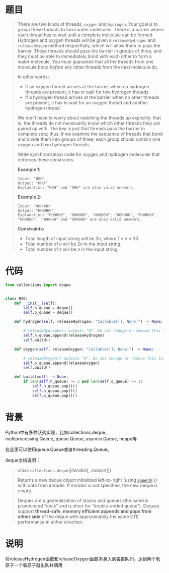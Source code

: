 # 题目

> There are two kinds of threads, `oxygen` and `hydrogen`. Your goal is to group these threads to form water molecules. There is a barrier where each thread has to wait until a complete molecule can be formed. Hydrogen and oxygen threads will be given a `releaseHydrogen` and `releaseOxygen` method respectfully, which will allow them to pass the barrier. These threads should pass the barrier in groups of three, and they must be able to immediately bond with each other to form a water molecule. You must guarantee that all the threads from one molecule bond *before* any other threads from the next molecule do.
>
> In other words:
>
> - If an oxygen thread arrives at the barrier when no hydrogen threads are present, it has to wait for two hydrogen threads.
> - If a hydrogen thread arrives at the barrier when no other threads are present, it has to wait for an oxygen thread and another hydrogen thread.
>
> We don’t have to worry about matching the threads up explicitly; that is, the threads do not necessarily know which other threads they are paired up with. The key is just that threads pass the barrier in complete sets; thus, if we examine the sequence of threads that bond and divide them into groups of three, each group should contain one oxygen and two hydrogen threads.
>
> Write synchronization code for oxygen and hydrogen molecules that enforces these constraints.
>
>  
>
> **Example 1:**
>
> ```
> Input: "HOH"
> Output: "HHO"
> Explanation: "HOH" and "OHH" are also valid answers.
> ```
>
> **Example 2:**
>
> ```
> Input: "OOHHHH"
> Output: "HHOHHO"
> Explanation: "HOHHHO", "OHHHHO", "HHOHOH", "HOHHOH", "OHHHOH", "HHOOHH", "HOHOHH" and "OHHOHH" are also valid answers.
> ```
>
>  
>
> **Constraints:**
>
> - Total length of input string will be 3*n*, where 1 ≤ *n* ≤ 30.
> - Total number of `H` will be 2*n* in the input string.
> - Total number of `O` will be *n* in the input string.



# 代码

```python
from collections import deque


class H2O:
    def __init__(self):
        self.h_queue = deque()
        self.o_queue = deque()

    def hydrogen(self, releaseHydrogen: "Callable[[], None]") -> None:

        # releaseHydrogen() outputs "H". Do not change or remove this line.
        self.h_queue.append(releaseHydrogen)
        self.build()

    def oxygen(self, releaseOxygen: "Callable[[], None]") -> None:

        # releaseOxygen() outputs "O". Do not change or remove this line.
        self.o_queue.append(releaseOxygen)
        self.build()

    def build(self) -> None:
        if len(self.h_queue) >= 2 and len(self.o_queue) >= 1:
            self.h_queue.pop()()
            self.h_queue.pop()()
            self.o_queue.pop()()
```



# 背景

Python中有多种队列实现，比如collections.deque, multiprocessing.Queue,,queue.Queue, asyncio.Queue, heapq等

在这里可以使用queue.Queue或者threading.Queue。

deque文档说明：

> *class* `collections.deque`([*iterable*[, *maxlen*]])
>
> Returns a new deque object initialized left-to-right (using [`append()`](https://docs.python.org/3/library/collections.html#collections.deque.append)) with data from *iterable*. If *iterable* is not specified, the new deque is empty.
>
> Deques are a generalization of stacks and queues (the name is pronounced “deck” and is short for “double-ended queue”). Deques support **thread-safe, memory efficient appends and pops from either side** of the deque with approximately the same O(1) performance in either direction.



#  说明

将releaseHydrogen函数和releaseOxygen函数本身入到各自队列，达到两个氢原子一个氧原子就出队并调用